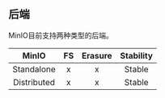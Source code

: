 ## 后端

MinIO目前支持两种类型的后端。

|    MinIO    | FS | Erasure | Stability |
|:-----------:|:----:|:----:|:---:|
| Standalone  | x  | x  | Stable |
| Distributed | x  | x  | Stable |
